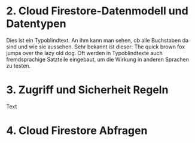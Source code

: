 # 2. Cloud Firestore-Datenmodell und Datentypen

Dies ist ein Typoblindtext. An ihm kann man sehen, ob alle Buchstaben da sind und wie sie aussehen. Sehr bekannt ist dieser: The quick brown fox jumps over the lazy old dog. Oft werden in Typoblindtexte auch fremdsprachige Satzteile eingebaut, um die Wirkung in anderen Sprachen zu testen.

# 3. Zugriff und Sicherheit Regeln

Text

# 4. Cloud Firestore Abfragen

